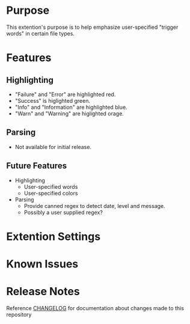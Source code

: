 # Purpose
This extention's purpose is to help emphasize user-specified "trigger words" in certain file types.

# Features
## Highlighting
- "Failure" and "Error" are highlighted red.
- "Success" is higlighted green.
- "Info" and "Information" are highlighted blue.
- "Warn" and "Warning" are higlighted orage.
## Parsing
- Not available for initial release.
## Future Features
- Highlighting
	- User-specified words
	- User-specified colors
- Parsing
	- Provide canned regex to detect date, level and message.
	- Possibly a user supplied regex?

# Extention Settings

# Known Issues

# Release Notes
Reference [CHANGELOG](https://github.com/mpearon/PUB-vsce.show-TriggerWords/blob/master/CHANGELOG.md) for documentation about changes made to this repository